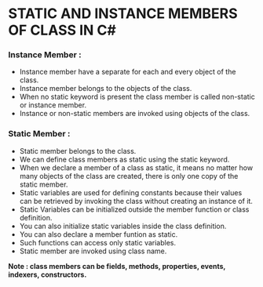 # STATIC AND INSTANCE MEMBERS OF CLASS IN C#

### Instance Member :
- Instance member have a separate for each and every object of the class.
- Instance member belongs to the objects of the class.
- When no static keyword is present the class member is called non-static or instance member.
- Instance or non-static members are invoked using objects of the class.

### Static Member :
- Static member belongs to the class.
- We can define class members as static using the static keyword.
- When we declare a member of a class as static, it means no matter how many objects of the class are created, there is only one copy of the static member.
- Static variables are used for defining constants because their values can be retrieved by invoking the class without creating an instance of it.
- Static Variables can be initialized outside the member function or class definition.
- You can also initialize static variables inside the class definition.
- You can also declare a member funtion as static.
- Such functions can access only static variables.
- Static member are invoked using class name.

**Note : class members can be fields, methods, properties, events, indexers, constructors.**

